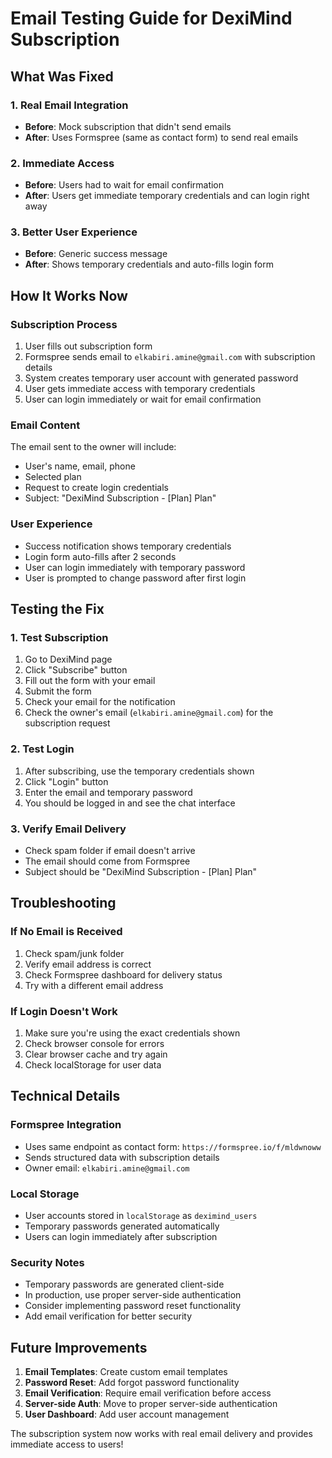 # Email Testing Guide for DexiMind Subscription

## What Was Fixed

### 1. Real Email Integration
- **Before**: Mock subscription that didn't send emails
- **After**: Uses Formspree (same as contact form) to send real emails

### 2. Immediate Access
- **Before**: Users had to wait for email confirmation
- **After**: Users get immediate temporary credentials and can login right away

### 3. Better User Experience
- **Before**: Generic success message
- **After**: Shows temporary credentials and auto-fills login form

## How It Works Now

### Subscription Process
1. User fills out subscription form
2. Formspree sends email to `elkabiri.amine@gmail.com` with subscription details
3. System creates temporary user account with generated password
4. User gets immediate access with temporary credentials
5. User can login immediately or wait for email confirmation

### Email Content
The email sent to the owner will include:
- User's name, email, phone
- Selected plan
- Request to create login credentials
- Subject: "DexiMind Subscription - [Plan] Plan"

### User Experience
- Success notification shows temporary credentials
- Login form auto-fills after 2 seconds
- User can login immediately with temporary password
- User is prompted to change password after first login

## Testing the Fix

### 1. Test Subscription
1. Go to DexiMind page
2. Click "Subscribe" button
3. Fill out the form with your email
4. Submit the form
5. Check your email for the notification
6. Check the owner's email (`elkabiri.amine@gmail.com`) for the subscription request

### 2. Test Login
1. After subscribing, use the temporary credentials shown
2. Click "Login" button
3. Enter the email and temporary password
4. You should be logged in and see the chat interface

### 3. Verify Email Delivery
- Check spam folder if email doesn't arrive
- The email should come from Formspree
- Subject should be "DexiMind Subscription - [Plan] Plan"

## Troubleshooting

### If No Email is Received
1. Check spam/junk folder
2. Verify email address is correct
3. Check Formspree dashboard for delivery status
4. Try with a different email address

### If Login Doesn't Work
1. Make sure you're using the exact credentials shown
2. Check browser console for errors
3. Clear browser cache and try again
4. Check localStorage for user data

## Technical Details

### Formspree Integration
- Uses same endpoint as contact form: `https://formspree.io/f/mldwnoww`
- Sends structured data with subscription details
- Owner email: `elkabiri.amine@gmail.com`

### Local Storage
- User accounts stored in `localStorage` as `deximind_users`
- Temporary passwords generated automatically
- Users can login immediately after subscription

### Security Notes
- Temporary passwords are generated client-side
- In production, use proper server-side authentication
- Consider implementing password reset functionality
- Add email verification for better security

## Future Improvements

1. **Email Templates**: Create custom email templates
2. **Password Reset**: Add forgot password functionality
3. **Email Verification**: Require email verification before access
4. **Server-side Auth**: Move to proper server-side authentication
5. **User Dashboard**: Add user account management

The subscription system now works with real email delivery and provides immediate access to users!
